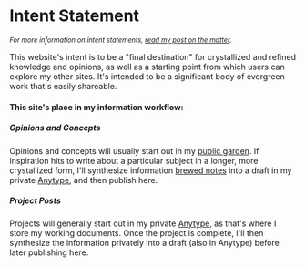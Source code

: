 # Intent Statement

*<small>For more information on intent statements, <a href="/knowledge-system-intent-statement">read my post on the matter</a>.</small>*

This website's intent is to be a "final destination" for crystallized and refined knowledge and opinions, as well as a starting point from which users can explore my other sites. It's intended to be a significant body of evergreen work that's easily shareable.

#### This site's place in my information workflow:

##### Opinions and Concepts

Opinions and concepts will usually start out in my [public garden](https://cst.ineedmore.coffee). If inspiration hits to write about a particular subject in a longer, more crystallized form, I'll synthesize information [brewed notes](https://cst.ineedmore.coffee/brewed) into a draft in my private [Anytype](https://anytype.io), and then publish here.

##### Project Posts

Projects will generally start out in my private [Anytype](https://anytype.io), as that's where I store my working documents. Once the project is complete, I'll then synthesize the information privately into a draft (also in Anytype) before later publishing here.
